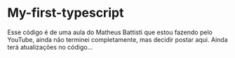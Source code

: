 # My-first-typescript
Esse código é de uma aula do Matheus Battisti que estou fazendo pelo YouTube, ainda não terminei completamente, mas decidir postar aqui. Ainda terá atualizações no código...
